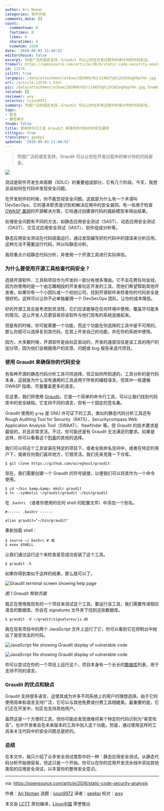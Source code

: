 ```yaml
---
author: Ari Noman
categories: 软件开发
comments_data: []
count:
  commentnum: 0
  favtimes: 0
  likes: 0
  sharetimes: 0
  viewnum: 3268
date: '2020-09-03 11:40:52'
editorchoice: false
excerpt: 凭借广泛的语言支持，Graudit 可以让你在开发过程中的审计你的代码安全。
fromurl: https://opensource.com/article/20/8/static-code-security-analysis
id: 12576
islctt: true
largepic: /data/attachment/album/202009/03/114037qhi2h282wghbp74n.jpg
url: /article-12576-1.html
pic: /data/attachment/album/202009/03/114037qhi2h282wghbp74n.jpg.thumb.jpg
related: []
reviewer: wxy
selector: lujun9972
summary: 凭借广泛的语言支持，Graudit 可以让你在开发过程中的审计你的代码安全。
tags:
- 安全
- 静态审计
thumb: false
title: 使用命令行工具 Graudit 来查找你代码中的安全漏洞
titlepic: true
translator: geekpi
updated: '2020-09-03 11:40:52'
---
```



> 
> 凭借广泛的语言支持，Graudit 可以让你在开发过程中的审计你的代码安全。
> 
> 
> 


![](/data/attachment/album/202009/03/114037qhi2h282wghbp74n.jpg)


测试是软件开发生命周期（SDLC）的重要组成部分，它有几个阶段。今天，我想谈谈如何在代码中发现安全问题。


在开发软件的时候，你不能忽视安全问题。这就是为什么有一个术语叫 DevSecOps，它的基本职责是识别和解决应用中的安全漏洞。有一些用于检查 [OWASP 漏洞](https://owasp.org/www-community/vulnerabilities/)的开源解决方案，它将通过创建源代码的威胁模型来得出结果。


处理安全问题有不同的方法，如静态应用安全测试（SAST）、动态应用安全测试（DAST）、交互式应用安全测试（IAST）、软件组成分析等。


静态应用安全测试在代码层面运行，通过发现编写好的代码中的错误来分析应用。这种方法不需要运行代码，所以叫静态分析。


我将重点介绍静态代码分析，并使用一个开源工具进行实际体验。


### 为什么要使用开源工具检查代码安全？


选择开源软件、工具和项目作为开发的一部分有很多理由。它不会花费任何金钱，因为你使用的是一个由志趣相投的开发者社区开发的工具，而他们希望帮助其他开发者。如果你有一个小团队或一个初创公司，找到开源软件来检查你的代码安全是很好的。这样可以让你不必单独雇佣一个 DevSecOps 团队，让你的成本降低。


好的开源工具总是考虑到灵活性，它们应该能够在任何环境中使用，覆盖尽可能多的情况。这让开发人员更容易将该软件与他们现有的系统连接起来。


但是有的时候，你可能需要一个功能，而这个功能在你选择的工具中是不可用的。那么你就可以选择复刻其代码，在其上开发自己的功能，并在你的系统中使用。


因为，大多数时候，开源软件是由社区驱动的，开发的速度往往是该工具的用户的加分项，因为他们会根据用户的反馈、问题或 bug 报告来迭代项目。


### 使用 Graudit 来确保你的代码安全


有各种开源的静态代码分析工具可供选择，但正如你所知道的，工具分析的是代码本身，这就是为什么没有通用的工具适用于所有的编程语言。但其中一些遵循 OWASP 指南，尽量覆盖更多的语言。


在这里，我们将使用 [Graudit](https://github.com/wireghoul/graudit)，它是一个简单的命令行工具，可以让我们找到代码库中的安全缺陷。它支持不同的语言，但有一个固定的签名集。


Graudit 使用的 `grep` 是 GNU 许可证下的工具，类似的静态代码分析工具还有 Rough Auditing Tool for Security（RATS）、Securitycompass Web Application Analysis Tool（SWAAT）、flawfinder 等。但 Graudit 的技术要求是最低的，并且非常灵活。不过，你可能还是有 Graudit 无法满足的要求。如果是这样，你可以看看这个[列表](https://project-awesome.org/mre/awesome-static-analysis)的其他的选择。


我们可以将这个工具安装在特定的项目下，或者全局命名空间中，或者在特定的用户下，或者任何我们喜欢地方，它很灵活。我们先来克隆一下仓库。



```
$ git clone https://github.com/wireghoul/graudit

```

现在，我们需要创建一个 Graudit 的符号链接，以便我们可以将其作为一个命令使用。



```
$ cd ~/bin &amp;&amp; mkdir graudit
$ ln --symbolic ~/graudit/graudit ~/bin/graudit

```

在 `.bashrc` （或者你使用的任何 shell 的配置文件）中添加一个别名。



```
#------ .bashrc ------

alias graudit="~/bin/graudit"

```

重新加载 shell：



```
$ source ~/.bashrc # 或
$ exex $SHELL

```

让我们通过运行这个来检查是否成功安装了这个工具。



```
$ graudit -h

```

如果你得到类似于这样的结果，那么就可以了。


![Graudit terminal screen showing help page](/data/attachment/album/202009/03/114101pd3zzp49p1jr9pmb.png "Graudit terminal screen showing help page")


*图 1 Graudit 帮助页面*


我正在使用我现有的一个项目来测试这个工具。要运行该工具，我们需要传递相应语言的数据库。你会在 signatures 文件夹下找到这些数据库。



```
$ graudit -d ~/gradit/signatures/js.db

```

我在现有项目中的两个 JavaScript 文件上运行了它，你可以看到它在控制台中抛出了易受攻击的代码。


![JavaScript file showing Graudit display of vulnerable code](/data/attachment/album/202009/03/114108snbmb62ok4neu9un.png "JavaScript file showing Graudit display of vulnerable code")


![JavaScript file showing Graudit display of vulnerable code](/data/attachment/album/202009/03/114116l1hhrev4hqf5sz4v.png "JavaScript file showing Graudit display of vulnerable code")


你可以尝试在你的一个项目上运行这个，项目本身有一个长长的[数据库](https://github.com/wireghoul/graudit#databases)列表，用于支持不同的语言。


### Graudit 的优点和缺点


Graudit 支持很多语言，这使其成为许多不同系统上的用户的理想选择。由于它的使用简单和语言支持广泛，它可以与其他免费或付费工具相媲美。最重要的是，它们正在开发中，社区也支持其他用户。


虽然这是一个方便的工具，但你可能会发现很难将某个特定的代码识别为“易受攻击”。也许开发者会在未来版本的工具中加入这个功能。但是，通过使用这样的工具来关注代码中的安全问题总是好的。


### 总结


在本文中，我只介绍了众多安全测试类型中的一种：静态应用安全测试。从静态代码分析开始很容易，但这只是一个开始。你可以在你的应用开发流水线中添加其他类型的应用安全测试，以丰富你的整体安全意识。




---


via: <https://opensource.com/article/20/8/static-code-security-analysis>


作者：[Ari Noman](https://opensource.com/users/arinoman) 选题：[lujun9972](https://github.com/lujun9972) 译者：[geekpi](https://github.com/geekpi) 校对：[wxy](https://github.com/wxy)


本文由 [LCTT](https://github.com/LCTT/TranslateProject) 原创编译，[Linux中国](https://linux.cn/) 荣誉推出